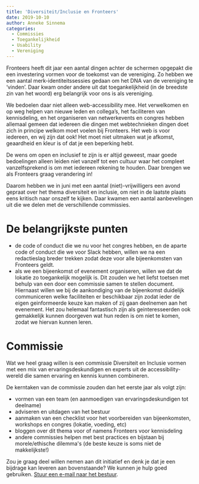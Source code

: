 ```yaml
---
title: 'Diversiteit/Inclusie en Fronteers'
date: 2019-10-10
author: Anneke Sinnema
categories:
  - Commissies
  - Toegankelijkheid
  - Usability
  - Vereniging
---
```


Fronteers heeft dit jaar een aantal dingen achter de schermen opgepakt die een investering vormen voor de toekomst van de vereniging. Zo hebben we een aantal merk-identiteitssessies gedaan om het DNA van de vereniging te ‘vinden’. Daar kwam onder andere uit dat toegankelijkheid (in de breedste zin van het woord) erg belangrijk voor ons is als vereniging.

We bedoelen daar niet alleen web-accessibility mee. Het verwelkomen en op weg helpen van nieuwe leden en collega’s, het faciliteren van kennisdeling, en het organiseren van netwerkevents en congres hebben allemaal gemeen dat iedereen die dingen met webtechnieken dingen doet zich in principe welkom moet voelen bij Fronteers. Het web is voor iedereen, en wij zijn dat ook! Het moet niet uitmaken wat je afkomst, geaardheid en kleur is of dat je een beperking hebt.

De wens om open en inclusief te zijn is er altijd geweest, maar goede bedoelingen alleen leiden niet vanzelf tot een cultuur waar het compleet vanzelfsprekend is om met iedereen rekening te houden. Daar brengen we als Fronteers graag verandering in!

Daarom hebben we in juni met een aantal (niet)-vrijwilligers een avond gepraat over het thema diversiteit en inclusie, om niet in de laatste plaats eens kritisch naar onszelf te kijken. Daar kwamen een aantal aanbevelingen uit die we delen met de verschillende commissies.

# De belangrijkste punten

- de code of conduct die we nu voor het congres hebben, en de aparte code of conduct die we voor Slack hebben, willen we na een redactieslag breder trekken zodat deze voor alle bijeenkomsten van Fronteers geldt.
- als we een bijeenkomst of evenement organiseren, willen we dat de lokatie zo toegankelijk mogelijk is. Dit zouden we het liefst toetsen met behulp van een door een commissie samen te stellen document. Hiernaast willen we bij de aankondiging van de bijeenkomst duidelijk communiceren welke faciliteiten er beschikbaar zijn zodat ieder de eigen geinformeerde keuze kan maken of zij gaan deelnemen aan het evenement. Het zou helemaal fantastisch zijn als geinteresseerden ook gemakkelijk kunnen doorgeven wat hun reden is om niet te komen, zodat we hiervan kunnen leren.

# Commissie

Wat we heel graag willen is een commissie Diversiteit en Inclusie vormen met een mix van ervaringsdeskundigen en experts uit de accessibility-wereld die samen ervaring en kennis kunnen combineren.

De kerntaken van de commissie zouden dan het eerste jaar als volgt zijn:

- vormen van een team (en aanmoedigen van ervaringsdeskundigen tot deelname)
- adviseren en uitdagen van het bestuur
- aanmaken van een checklist voor het voorbereiden van bijeenkomsten, workshops en congres (lokatie, voeding, etc)
- bloggen over dit thema voor of namens Fronteers voor kennisdeling
- andere commissies helpen met best practices en bijstaan bij morele/ethische dilemma's (de beste keuze is soms niet de makkelijkste!)

Zou je graag deel willen nemen aan dit initiatief en denk je dat je een bijdrage kan leveren aan bovenstaande? We kunnen je hulp goed gebruiken. [Stuur een e-mail naar het bestuur](mailto:bestuur@fronteers.nl).
